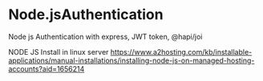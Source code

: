 # Node.jsAuthentication
Node js Authentication with express, JWT token, @hapi/joi


NODE JS Install in linux server https://www.a2hosting.com/kb/installable-applications/manual-installations/installing-node-js-on-managed-hosting-accounts?aid=1656214
